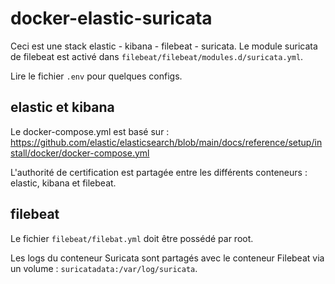 # docker-elastic-suricata

Ceci est une stack elastic - kibana - filebeat - suricata.
Le module suricata de filebeat est activé dans `filebeat/filebeat/modules.d/suricata.yml`.

Lire le fichier `.env` pour quelques configs.

## elastic et kibana

Le docker-compose.yml est basé sur :
https://github.com/elastic/elasticsearch/blob/main/docs/reference/setup/install/docker/docker-compose.yml

L'authorité de certification est partagée entre les différents conteneurs : elastic, kibana et filebeat.

## filebeat

Le fichier `filebeat/filebat.yml` doit être possédé par root.

Les logs du conteneur Suricata sont partagés avec le conteneur Filebeat via un volume :
`suricatadata:/var/log/suricata`.


